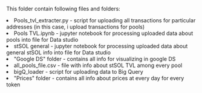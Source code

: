 This folder contain following files and folders:  
<li>Pools_tvl_extracter.py - script for uploading all transactions for particular addresses (in this case, i upload transactions for pools)  
<li>Pools TVL.ipynb - jupyter notebook for processing uploaded data about pools into file for Data studio  
<li>stSOL general - jupyter notebook for processing uploaded data about general stSOL info into file for Data studio  
<li>"Google DS" folder - contains all info for visualizing in google DS  
<li>all_pools_file.csv - file with info about stSOL TVL among every pool
<li>bigQ_loader - script for uploading data to Big Query
<li>"Prices" folder  - contains all info about prices at every day for every token  
